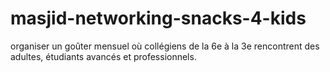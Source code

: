 # masjid-networking-snacks-4-kids
organiser un goûter mensuel où collégiens de la 6e à la 3e rencontrent des adultes, étudiants avancés et professionnels.

